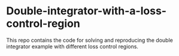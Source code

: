 # Double-integrator-with-a-loss-control-region
This repo contains the code for solving and reproducing the double integrator example with different loss control regions.

